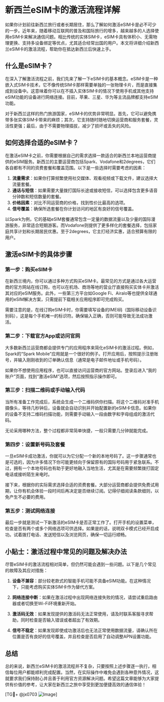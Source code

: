 # 新西兰eSIM卡的激活流程详解

如果你计划前往新西兰旅行或者长期居住，那么了解如何激活eSIM卡是必不可少的一步。近年来，随着移动互联网的普及和国际旅行的增多，越来越多的人选择使用eSIM卡来解决通信问题。相比传统的实体SIM卡，eSIM卡具有体积小、无需物理更换、支持多设备绑定等优点，尤其适合经常出国的用户。本文将详细介绍新西兰eSIM卡的激活流程，帮助你在抵达新西兰后快速上手。

## 什么是eSIM卡？

在深入了解激活流程之前，我们先来了解一下eSIM卡的基本概念。eSIM卡是一种嵌入式SIM卡技术，它不像传统SIM卡那样需要单独的一张物理卡片，而是直接集成到设备中。这意味着你可以在不插入实体SIM卡的情况下使用手机或其他支持eSIM功能的设备进行网络连接。目前，苹果、三星、华为等主流品牌都支持eSIM功能。

对于新西兰这样的热门旅游国家，eSIM卡的优势非常明显。首先，它可以避免携带多张实体SIM卡带来的麻烦；其次，它支持随时随地切换运营商和服务套餐，灵活性更强；最后，由于不需要物理插拔，减少了损坏或丢失的风险。

## 如何选择合适的eSIM卡？

在激活eSIM卡之前，你需要根据自己的需求选择一款适合的新西兰本地运营商提供的eSIM服务。新西兰的主要运营商包括Spark、Vodafone和2degrees，它们各自都有不同的资费套餐和覆盖范围。以下是一些选择时需要考虑的因素：

1. **流量需求**：如果你打算频繁使用社交媒体、观看视频或下载文件，建议选择大流量套餐。
2. **通话与短信**：如果需要大量拨打国际长途或接收短信，可以选择包含更多语音分钟数和短信数量的套餐。
3. **价格因素**：对比不同运营商的价格，找到性价比最高的选项。
4. **信号覆盖**：确保所选套餐在你计划访问的地区有良好的信号覆盖。

以Spark为例，它的基础eSIM套餐通常包含一定量的数据流量以及少量的国际漫游服务，非常适合短期游客。而Vodafone则提供了更多样化的套餐选择，包括家庭共享计划和长期居民优惠。至于2degrees，它主打经济实惠，适合预算有限的用户。

## 激活eSIM卡的具体步骤

### 第一步：购买eSIM卡

在新西兰境内，你可以通过多种方式购买eSIM卡。最常见的方式是通过各大运营商的官方网站在线订购，也可以在机场、商场等地的营业厅直接购买实体卡并激活其对应的eSIM服务。此外，一些第三方平台如Google Fi、Airalo等也提供全球通用的eSIM解决方案，只需提前下载相关应用程序即可完成购买。

需要注意的是，在线订购eSIM卡时，你需要填写设备的IMEI码（国际移动设备识别码），这是每个手机唯一的标识符。确保输入正确，否则可能导致无法成功激活。

### 第二步：下载官方App或访问官网

大多数新西兰运营商都会提供专门的应用程序来简化eSIM卡的激活过程。例如，Spark的“Spark Mobile”应用就是一个很好的例子。打开应用后，按照提示注册账号，并输入刚刚收到的订单确认信息（通常是电子邮件地址或手机号码）。

如果你不想使用应用程序，也可以直接访问运营商的官方网站。登录后进入“我的账户”页面，找到“激活eSIM”选项，然后按照指示操作即可。

### 第三步：扫描二维码或手动输入代码

当所有准备工作完成后，系统会生成一个二维码供你扫描。将这个二维码对准手机摄像头，等待几秒钟后，设备就会自动识别并开始配置新的eSIM卡信息。如果你的设备不支持二维码扫描功能，则需要手动输入一段由数字和字母组成的激活代码。

无论采用哪种方法，整个过程都非常简单快捷，一般只需要几分钟就能完成。

### 第四步：设置新号码及套餐

一旦eSIM卡成功激活，你就可以为它分配一个新的本地号码了。这一步骤通常也是可选的，因为许多情况下你可能更倾向于保留原有的国际号码用于紧急联系。不过，拥有一个本地号码也有助于更好地融入当地生活，尤其是在需要频繁拨打固定电话或接听陌生来电时。

接下来，根据你的实际需求选择合适的资费套餐。大部分运营商都会提供免费试用期，让你有机会体验一段时间后再决定是否继续订阅。记得仔细阅读条款细则，以免产生不必要的费用。

### 第五步：测试网络连接

最后一步就是测试一下新激活的eSIM卡是否正常工作了。打开手机的设置菜单，检查是否有两个或多个网络选项可供选择。如果是的话，说明双卡模式已经开启成功。试着拨打电话、发送短信以及浏览网页，确保一切运行顺畅。

## 小贴士：激活过程中常见的问题及解决办法

尽管eSIM卡的激活流程相对简单，但仍然可能会遇到一些问题。以下是几个常见的故障及其应对措施：

1. **设备不兼容**：部分较老款式的智能手机可能不具备eSIM功能。在这种情况下，只能考虑购买实体SIM卡作为替代方案。
   
2. **网络连接中断**：如果在激活过程中出现网络连接失败的情况，请尝试重启路由器或者切换至Wi-Fi环境重新开始。
   
3. **激活码无效**：如果发现提供的激活码无法正常使用，请及时联系客服寻求帮助，同时检查是否输入错误或者超出了有效期。

4. **信号不稳定**：如果发现即使成功激活后也无法正常使用数据流量，请确认所在位置是否有良好的信号覆盖，并且检查是否启用了自动调整APN设置功能。

## 总结

总的来说，新西兰eSIM卡的激活流程并不复杂，只要按照上述步骤逐一执行，相信每位用户都能顺利完成配置。当然，在实际操作中难免会遇到各种意外情况，这就要求我们保持耐心并且善于利用官方资源解决问题。希望这篇文章能够为大家提供有价值的参考，让大家在新西兰之旅中享受到更加便捷高效的通信体验！

[TG💪+ @jx0703 ![Image](https://github.com/user-attachments/assets/dbca1d08-cadb-493c-b0ec-ad6f7a83f270)]